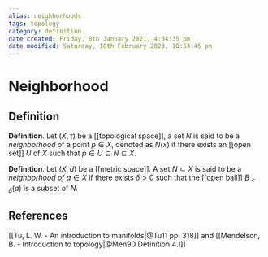 ```yaml
---
alias: neighborhoods
tags: topology
category: definition
date created: Friday, 8th January 2021, 4:04:35 pm
date modified: Saturday, 18th February 2023, 10:53:45 pm
---
```

# Neighborhood

## Definition

**Definition**. Let $(X, \tau)$ be a [[topological space]], a set $N$ is said to be a _neighborhood_ of a point $p\in X$, denoted as $N(x)$ if there exists an [[open set]] $U$ of $X$ such that $p\in U\subseteq N\subseteq X$.

**Definition**. Let $(X,d)$ be a [[metric space]]. A set $N\subset X$ is said to be a _neighborhood of_ $a\in X$ if there exists $\delta>0$ such that the [[open ball]] $B_{<\delta}(a)$ is a subset of $N$.

## References

[[Tu, L. W. - An introduction to manifolds|@Tu11 pp. 318]] and [[Mendelson, B. - Introduction to topology|@Men90 Definition 4.1]]